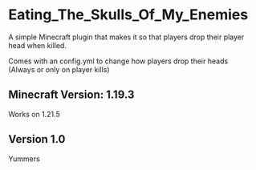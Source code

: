 # Eating_The_Skulls_Of_My_Enemies
A simple Minecraft plugin that makes it so that players drop their player head when killed.  

Comes with an config.yml to change how players drop their heads  
(Always or only on player kills)  

## Minecraft Version: 1.19.3

Works on 1.21.5
 
 
## Version 1.0
 Yummers
